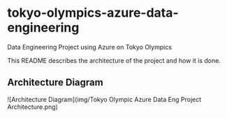 # tokyo-olympics-azure-data-engineering
Data Engineering Project using Azure on Tokyo Olympics

This README describes the architecture of the project and how it is done.

## Architecture Diagram
![Architecture Diagram](img/Tokyo Olympic Azure Data Eng Project Architecture.png)
